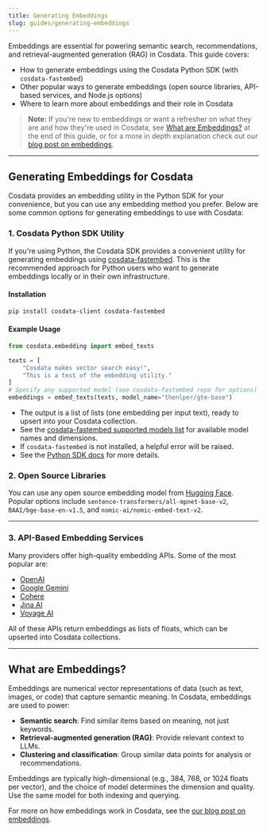 ```yaml
---
title: Generating Embeddings
slug: guides/generating-embeddings
---
```


Embeddings are essential for powering semantic search, recommendations, and retrieval-augmented generation (RAG) in Cosdata. This guide covers:

- How to generate embeddings using the Cosdata Python SDK (with `cosdata-fastembed`)
- Other popular ways to generate embeddings (open source libraries, API-based services, and Node.js options)
- Where to learn more about embeddings and their role in Cosdata

> **Note:** If you're new to embeddings or want a refresher on what they are and how they're used in Cosdata, see [What are Embeddings?](#what-are-embeddings) at the end of this guide, or for a more in depth explanation check out our [blog post on embeddings](https://www.cosdata.io/blog/what-are-embeddings).

---

## Generating Embeddings for Cosdata

Cosdata provides an embedding utility in the Python SDK for your convenience, but you can use any embedding method you prefer. Below are some common options for generating embeddings to use with Cosdata:

### 1. Cosdata Python SDK Utility

If you're using Python, the Cosdata SDK provides a convenient utility for generating embeddings using [cosdata-fastembed](https://github.com/cosdata/cosdata-fastembed). This is the recommended approach for Python users who want to generate embeddings locally or in their own infrastructure.

#### Installation

```bash
pip install cosdata-client cosdata-fastembed
```

#### Example Usage

```python
from cosdata.embedding import embed_texts

texts = [
    "Cosdata makes vector search easy!",
    "This is a test of the embedding utility."
]
# Specify any supported model (see cosdata-fastembed repo for options)
embeddings = embed_texts(texts, model_name="thenlper/gte-base")
```

- The output is a list of lists (one embedding per input text), ready to upsert into your Cosdata collection.
- See the [cosdata-fastembed supported models list](https://github.com/cosdata/cosdata-fastembed#supported-models) for available model names and dimensions.
- If `cosdata-fastembed` is not installed, a helpful error will be raised.
- See the [Python SDK docs](../python-sdk) for more details.

### 2. Open Source Libraries

You can use any open source embedding model from [Hugging Face](https://huggingface.co/models?pipeline_tag=sentence-similarity). Popular options include `sentence-transformers/all-mpnet-base-v2`, `BAAI/bge-base-en-v1.5`, and `nomic-ai/nomic-embed-text-v2`.

---

### 3. API-Based Embedding Services

Many providers offer high-quality embedding APIs. Some of the most popular are:

- [OpenAI](https://platform.openai.com/docs/guides/embeddings)
- [Google Gemini](https://ai.google.dev/gemini-api/docs/embeddings)
- [Cohere](https://docs.cohere.com/docs/embed)
- [Jina AI](https://jina.ai/embeddings/)
- [Voyage AI](https://docs.voyageai.com/docs/embeddings)

All of these APIs return embeddings as lists of floats, which can be upserted into Cosdata collections.

---

## What are Embeddings?

Embeddings are numerical vector representations of data (such as text, images, or code) that capture semantic meaning. In Cosdata, embeddings are used to power:

- **Semantic search**: Find similar items based on meaning, not just keywords.
- **Retrieval-augmented generation (RAG)**: Provide relevant context to LLMs.
- **Clustering and classification**: Group similar data points for analysis or recommendations.

Embeddings are typically high-dimensional (e.g., 384, 768, or 1024 floats per vector), and the choice of model determines the dimension and quality. Use the same model for both indexing and querying.

For more on how embeddings work in Cosdata, see the [our blog post on embeddings](https://www.cosdata.io/blog/what-are-embeddings).
